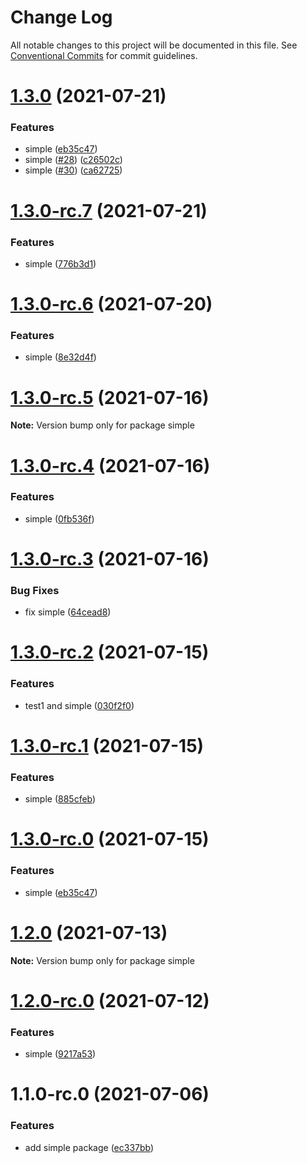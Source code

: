 # Change Log

All notable changes to this project will be documented in this file.
See [Conventional Commits](https://conventionalcommits.org) for commit guidelines.

# [1.3.0](https://github.com/wenytang-ms-123/testavc/compare/simple@1.2.0...simple@1.3.0) (2021-07-21)


### Features

* simple ([eb35c47](https://github.com/wenytang-ms-123/testavc/commit/eb35c476674bf0a6a0a102158eb81cc1a1e6a10a))
* simple ([#28](https://github.com/wenytang-ms-123/testavc/issues/28)) ([c26502c](https://github.com/wenytang-ms-123/testavc/commit/c26502c68622febf0a56189de17588920e1c3494))
* simple ([#30](https://github.com/wenytang-ms-123/testavc/issues/30)) ([ca62725](https://github.com/wenytang-ms-123/testavc/commit/ca62725d094f3aafd46a7bc9252a48cbc9707604))





# [1.3.0-rc.7](https://github.com/wenytang-ms-123/testavc/compare/simple@1.3.0-rc.6...simple@1.3.0-rc.7) (2021-07-21)


### Features

* simple ([776b3d1](https://github.com/wenytang-ms-123/testavc/commit/776b3d1373025ad4a879af33cda7e4eb21426692))





# [1.3.0-rc.6](https://github.com/wenytang-ms-123/testavc/compare/simple@1.3.0-rc.5...simple@1.3.0-rc.6) (2021-07-20)


### Features

* simple ([8e32d4f](https://github.com/wenytang-ms-123/testavc/commit/8e32d4f023da32966ad5709820bd0324e8384612))





# [1.3.0-rc.5](https://github.com/wenytang-ms-123/testavc/compare/simple@1.3.0-rc.4...simple@1.3.0-rc.5) (2021-07-16)

**Note:** Version bump only for package simple





# [1.3.0-rc.4](https://github.com/wenytang-ms-123/testavc/compare/simple@1.3.0-rc.3...simple@1.3.0-rc.4) (2021-07-16)


### Features

* simple ([0fb536f](https://github.com/wenytang-ms-123/testavc/commit/0fb536f16fdb80d5136d9db4763432f7b2a5da67))





# [1.3.0-rc.3](https://github.com/wenytang-ms-123/testavc/compare/simple@1.3.0-rc.2...simple@1.3.0-rc.3) (2021-07-16)


### Bug Fixes

* fix simple ([64cead8](https://github.com/wenytang-ms-123/testavc/commit/64cead8e4b82a62958b43a0f511bd14d93954e53))





# [1.3.0-rc.2](https://github.com/wenytang-ms-123/testavc/compare/simple@1.3.0-rc.1...simple@1.3.0-rc.2) (2021-07-15)


### Features

* test1 and simple ([030f2f0](https://github.com/wenytang-ms-123/testavc/commit/030f2f0877ae5941f84540cc6d145a0b87b72035))





# [1.3.0-rc.1](https://github.com/wenytang-ms-123/testavc/compare/simple@1.3.0-rc.0...simple@1.3.0-rc.1) (2021-07-15)


### Features

* simple ([885cfeb](https://github.com/wenytang-ms-123/testavc/commit/885cfeb181455449e9cd8e9a21e0c9e692fccf51))





# [1.3.0-rc.0](https://github.com/wenytang-ms-123/testavc/compare/simple@1.2.0...simple@1.3.0-rc.0) (2021-07-15)


### Features

* simple ([eb35c47](https://github.com/wenytang-ms-123/testavc/commit/eb35c476674bf0a6a0a102158eb81cc1a1e6a10a))





# [1.2.0](https://github.com/wenytang-ms-123/testavc/compare/simple@1.2.0-rc.1...simple@1.2.0) (2021-07-13)

**Note:** Version bump only for package simple





# [1.2.0-rc.0](https://github.com/wenytang-ms-123/testavc/compare/simple@1.1.0...simple@1.2.0-rc.0) (2021-07-12)


### Features

* simple ([9217a53](https://github.com/wenytang-ms-123/testavc/commit/9217a53cda9aa62ed3a1de3fe1c381e4a849b7ee))





# 1.1.0-rc.0 (2021-07-06)


### Features

* add simple package ([ec337bb](https://github.com/wenytang-ms-123/testavc/commit/ec337bba945ea7f44269cbe0bb29df4d90dc4ec7))
